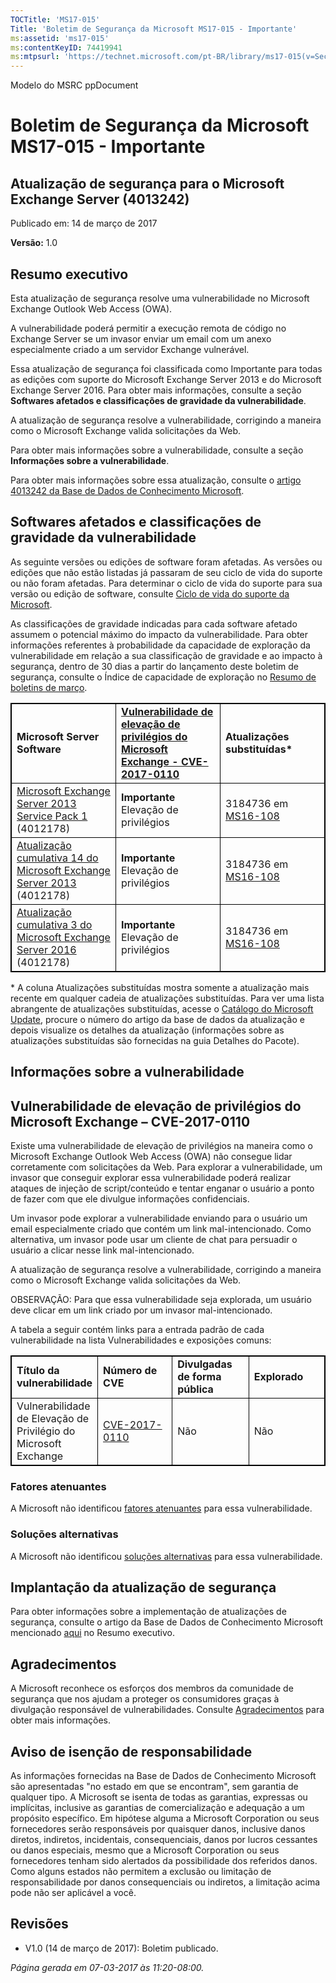 ```yaml
---
TOCTitle: 'MS17-015'
Title: 'Boletim de Segurança da Microsoft MS17-015 - Importante'
ms:assetid: 'ms17-015'
ms:contentKeyID: 74419941
ms:mtpsurl: 'https://technet.microsoft.com/pt-BR/library/ms17-015(v=Security.10)'
---
```


Modelo do MSRC ppDocument

Boletim de Segurança da Microsoft MS17-015 - Importante
=======================================================

Atualização de segurança para o Microsoft Exchange Server (4013242)
-------------------------------------------------------------------

Publicado em: 14 de março de 2017

**Versão:** 1.0

Resumo executivo
----------------

<span id="sectionToggle0"></span>
Esta atualização de segurança resolve uma vulnerabilidade no Microsoft Exchange Outlook Web Access (OWA).

A vulnerabilidade poderá permitir a execução remota de código no Exchange Server se um invasor enviar um email com um anexo especialmente criado a um servidor Exchange vulnerável.

Essa atualização de segurança foi classificada como Importante para todas as edições com suporte do Microsoft Exchange Server 2013 e do Microsoft Exchange Server 2016. Para obter mais informações, consulte a seção **Softwares afetados e classificações de gravidade da vulnerabilidade**.

A atualização de segurança resolve a vulnerabilidade, corrigindo a maneira como o Microsoft Exchange valida solicitações da Web.

Para obter mais informações sobre a vulnerabilidade, consulte a seção **Informações sobre a vulnerabilidade**.

<span id="KBArticle"></span>
Para obter mais informações sobre essa atualização, consulte o [artigo 4013242 da Base de Dados de Conhecimento Microsoft](https://support.microsoft.com/pt-br/help/4013242).

Softwares afetados e classificações de gravidade da vulnerabilidade
-------------------------------------------------------------------

<span id="sectionToggle1"></span>
As seguinte versões ou edições de software foram afetadas. As versões ou edições que não estão listadas já passaram de seu ciclo de vida do suporte ou não foram afetadas. Para determinar o ciclo de vida do suporte para sua versão ou edição de software, consulte [Ciclo de vida do suporte da Microsoft](http://go.microsoft.com/fwlink/?linkid=21742).

As classificações de gravidade indicadas para cada software afetado assumem o potencial máximo do impacto da vulnerabilidade. Para obter informações referentes à probabilidade da capacidade de exploração da vulnerabilidade em relação a sua classificação de gravidade e ao impacto à segurança, dentro de 30 dias a partir do lançamento deste boletim de segurança, consulte o Índice de capacidade de exploração no [Resumo de boletins de março](https://technet.microsoft.com/pt-br/library/security/ms17-mar).

 
<table style="border:1px solid black;">
<colgroup>
<col width="33%" />
<col width="33%" />
<col width="33%" />
</colgroup>
<tbody>
<tr class="odd">
<td style="border:1px solid black;"><strong>Microsoft Server Software</strong></td>
<td style="border:1px solid black;"><a href="http://www.cve.mitre.org/cgi-bin/cvename.cgi?name=cve-2017-0110"><strong>Vulnerabilidade de elevação de privilégios do Microsoft Exchange - CVE-2017-0110</strong></a></td>
<td style="border:1px solid black;"><strong>Atualizações substituídas*</strong></td>
</tr>
<tr class="even">
<td style="border:1px solid black;"><a href="http://www.microsoft.com/downloads/pt-br/details.aspx?familyid=1dc2c189-2d5d-4f86-9049-aa403af9c143&amp;displaylang=pt-br">Microsoft Exchange Server 2013 Service Pack 1</a><br />
(4012178)</td>
<td style="border:1px solid black;"><strong>Importante<br />
</strong>Elevação de privilégios</td>
<td style="border:1px solid black;">3184736 em <a href="http://go.microsoft.com/fwlink/?linkid=824829">MS16-108</a></td>
</tr>
<tr class="odd">
<td style="border:1px solid black;"><a href="http://www.microsoft.com/downloads/pt-br/details.aspx?familyid=7d376a06-0941-442b-a57e-37c821398c5c&amp;displaylang=pt-br">Atualização cumulativa 14 do Microsoft Exchange Server 2013</a><br />
(4012178)</td>
<td style="border:1px solid black;"><strong>Importante<br />
</strong>Elevação de privilégios</td>
<td style="border:1px solid black;">3184736 em <a href="http://go.microsoft.com/fwlink/?linkid=824829">MS16-108</a></td>
</tr>
<tr class="even">
<td style="border:1px solid black;"><a href="http://www.microsoft.com/downloads/pt-br/details.aspx?familyid=24370e12-50a1-4477-a664-11777eb93520&amp;displaylang=pt-br">Atualização cumulativa 3 do Microsoft Exchange Server 2016</a><br />
(4012178)</td>
<td style="border:1px solid black;"><strong>Importante<br />
</strong>Elevação de privilégios</td>
<td style="border:1px solid black;">3184736 em <a href="http://go.microsoft.com/fwlink/?linkid=824829">MS16-108</a></td>
</tr>
</tbody>
</table>
  
\* A coluna Atualizações substituídas mostra somente a atualização mais recente em qualquer cadeia de atualizações substituídas. Para ver uma lista abrangente de atualizações substituídas, acesse o [Catálogo do Microsoft Update](http://catalog.update.microsoft.com/v7/site/home.aspx), procure o número do artigo da base de dados da atualização e depois visualize os detalhes da atualização (informações sobre as atualizações substituídas são fornecidas na guia Detalhes do Pacote).
  
Informações sobre a vulnerabilidade  
-----------------------------------
  
<span id="sectionToggle2"></span>
Vulnerabilidade de elevação de privilégios do Microsoft Exchange – CVE-2017-0110  
--------------------------------------------------------------------------------
  
Existe uma vulnerabilidade de elevação de privilégios na maneira como o Microsoft Exchange Outlook Web Access (OWA) não consegue lidar corretamente com solicitações da Web. Para explorar a vulnerabilidade, um invasor que conseguir explorar essa vulnerabilidade poderá realizar ataques de injeção de script/conteúdo e tentar enganar o usuário a ponto de fazer com que ele divulgue informações confidenciais.
  
Um invasor pode explorar a vulnerabilidade enviando para o usuário um email especialmente criado que contém um link mal-intencionado. Como alternativa, um invasor pode usar um cliente de chat para persuadir o usuário a clicar nesse link mal-intencionado.
  
A atualização de segurança resolve a vulnerabilidade, corrigindo a maneira como o Microsoft Exchange valida solicitações da Web.
  
OBSERVAÇÃO: Para que essa vulnerabilidade seja explorada, um usuário deve clicar em um link criado por um invasor mal-intencionado.
  
A tabela a seguir contém links para a entrada padrão de cada vulnerabilidade na lista Vulnerabilidades e exposições comuns:

 
<table style="border:1px solid black;">
<colgroup>
<col width="25%" />
<col width="25%" />
<col width="25%" />
<col width="25%" />
</colgroup>
<tbody>
<tr class="odd">
<td style="border:1px solid black;"><strong>Título da vulnerabilidade</strong></td>
<td style="border:1px solid black;"><strong>Número de CVE</strong></td>
<td style="border:1px solid black;"><strong>Divulgadas de forma pública</strong></td>
<td style="border:1px solid black;"><strong>Explorado</strong></td>
</tr>
<tr class="even">
<td style="border:1px solid black;">Vulnerabilidade de Elevação de Privilégio do Microsoft Exchange</td>
<td style="border:1px solid black;"><a href="http://www.cve.mitre.org/cgi-bin/cvename.cgi?name=cve-2017-0110">CVE-2017-0110</a></td>
<td style="border:1px solid black;">Não</td>
<td style="border:1px solid black;">Não</td>
</tr>
</tbody>
</table>
  
### Fatores atenuantes
  
A Microsoft não identificou [fatores atenuantes](https://technet.microsoft.com/pt-br/library/security/dn848375.aspx) para essa vulnerabilidade.
  
### Soluções alternativas
  
A Microsoft não identificou [soluções alternativas](https://technet.microsoft.com/pt-br/library/security/dn848375.aspx) para essa vulnerabilidade.
  
Implantação da atualização de segurança  
---------------------------------------
  
<span id="sectionToggle3"></span>
Para obter informações sobre a implementação de atualizações de segurança, consulte o artigo da Base de Dados de Conhecimento Microsoft mencionado [aqui](#kbarticle) no Resumo executivo.
  
Agradecimentos  
--------------
  
<span id="sectionToggle4"></span>
A Microsoft reconhece os esforços dos membros da comunidade de segurança que nos ajudam a proteger os consumidores graças à divulgação responsável de vulnerabilidades. Consulte [Agradecimentos](https://technet.microsoft.com/pt-br/library/security/mt745121.aspx) para obter mais informações.
  
Aviso de isenção de responsabilidade  
------------------------------------
  
<span id="sectionToggle5"></span>
As informações fornecidas na Base de Dados de Conhecimento Microsoft são apresentadas "no estado em que se encontram", sem garantia de qualquer tipo. A Microsoft se isenta de todas as garantias, expressas ou implícitas, inclusive as garantias de comercialização e adequação a um propósito específico. Em hipótese alguma a Microsoft Corporation ou seus fornecedores serão responsáveis por quaisquer danos, inclusive danos diretos, indiretos, incidentais, consequenciais, danos por lucros cessantes ou danos especiais, mesmo que a Microsoft Corporation ou seus fornecedores tenham sido alertados da possibilidade dos referidos danos. Como alguns estados não permitem a exclusão ou limitação de responsabilidade por danos consequenciais ou indiretos, a limitação acima pode não ser aplicável a você.
  
Revisões  
--------
  
<span id="sectionToggle6"></span>
-   V1.0 (14 de março de 2017): Boletim publicado.
  
*Página gerada em 07-03-2017 às 11:20-08:00.*
